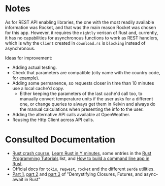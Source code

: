 # Notes

As for REST API enabling libraries, the one with the most readily available information was Rocket, and that was the main reason Rocket was chosen for this app. However, it requires the `nightly` verison of Rust and, currently, it has no capabilities for asynchronous functions to work as REST handlers, which is why the `Client` created in `download.rs` is `blocking` instead of asynchronous.

Ideas for improvement:

* Adding actual testing.
* Check that parameters are compatible (city name with the country code, for example).
* Adding some permanence, so requests closer in time than 10 minutes use a local cache'd copy.
  * Either keeping the parameters of the last cache'd call too, to manually convert temperature units if the user asks for a different one, or change queries to always get them in Kelvin and always do the manual calculations when presenting the info to the user.
* Adding the alternative API calls available at OpenWeather.
* Reusing the Http Client across API calls.

# Consulted Documentation

* [Rust crash course](https://www.youtube.com/watch?v=zF34dRivLOw), [Learn Rust in Y minutes](https://learnxinyminutes.com/docs/rust/), some entries in the [Rust Programming Tutorials](https://www.youtube.com/playlist?list=PLVvjrrRCBy2JSHf9tGxGKJ-bYAN_uDCUL) list, and [How to build a command line app in Rust](https://www.youtube.com/watch?v=DQnLQznJK1Q).
* Official docs for `tokio`, `reqwest`, `rocket` and the different `serde` utilities.
* [Part 1](https://medium.com/swlh/demystifying-closures-futures-and-async-await-in-rust-part-1-closures-97e531e4dc50), [part 2](https://levelup.gitconnected.com/demystifying-closures-futures-and-async-await-in-rust-part-2-futures-abe95ab332a2) and [part 3](https://medium.com/@alistairisrael/demystifying-closures-futures-and-async-await-in-rust-part-3-async-await-9ed20eede7a4) of "Demystifying Closures, Futures, and async-await in Rust"
